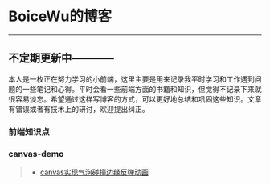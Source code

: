 # BoiceWu的博客

------

## 不定期更新中————
本人是一枚正在努力学习的小前端，这里主要是用来记录我平时学习和工作遇到问题的一些笔记和心得。平时会看一些前端方面的书籍和知识，但觉得不记录下来就很容易淡忘。希望通过这样写博客的方式，可以更好地总结和巩固这些知识。文章有错误或者有技术上的研讨，欢迎提出纠正。
### 前端知识点

### canvas-demo
> * [canvas实现气泡碰撞边缘反弹动画](https://github.com/Boice123/canvas_demo/tree/master/canvas-ball_boundary)
